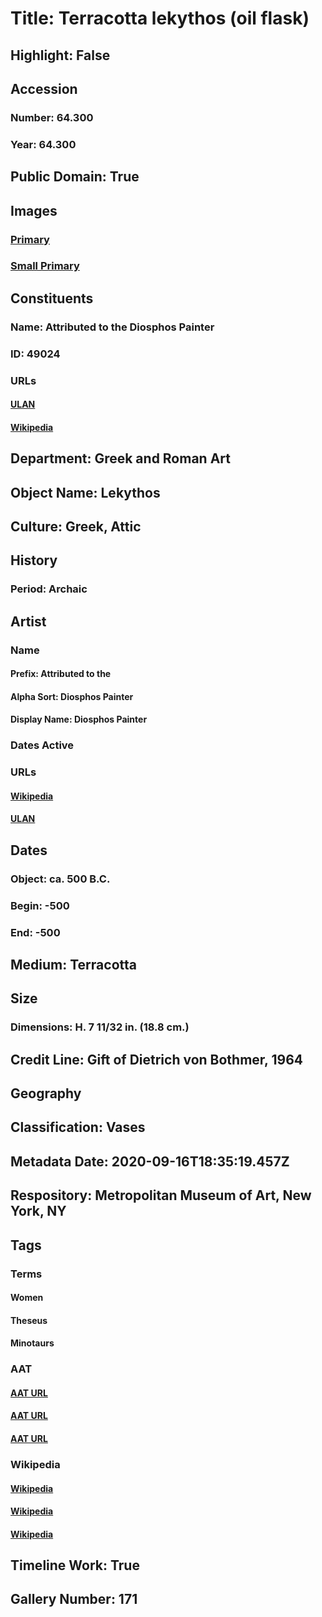 # Title: Terracotta lekythos (oil flask)
## Highlight: False
## Accession
### Number: 64.300
### Year: 64.300
## Public Domain: True
## Images
### [Primary](https://images.metmuseum.org/CRDImages/gr/original/DP1070.jpg)
### [Small Primary](https://images.metmuseum.org/CRDImages/gr/web-large/DP1070.jpg)
## Constituents
### Name: Attributed to the Diosphos Painter
### ID: 49024
### URLs
#### [ULAN](http://vocab.getty.edu/page/ulan/500058361)
#### [Wikipedia](https://www.wikidata.org/wiki/Q1227082)
## Department: Greek and Roman Art
## Object Name: Lekythos
## Culture: Greek, Attic
## History
### Period: Archaic
## Artist
### Name
#### Prefix: Attributed to the
#### Alpha Sort: Diosphos Painter
#### Display Name: Diosphos Painter
### Dates Active
### URLs
#### [Wikipedia](https://www.wikidata.org/wiki/Q1227082)
#### [ULAN](http://vocab.getty.edu/page/ulan/500058361)
## Dates
### Object: ca. 500 B.C.
### Begin: -500
### End: -500
## Medium: Terracotta
## Size
### Dimensions: H. 7 11/32 in. (18.8 cm.)
## Credit Line: Gift of Dietrich von Bothmer, 1964
## Geography
## Classification: Vases
## Metadata Date: 2020-09-16T18:35:19.457Z
## Respository: Metropolitan Museum of Art, New York, NY
## Tags
### Terms
#### Women
#### Theseus
#### Minotaurs
### AAT
#### [AAT URL](http://vocab.getty.edu/page/aat/300025943)
#### [AAT URL](http://vocab.getty.edu/page/ia/901001063)
#### [AAT URL](http://vocab.getty.edu/page/ia/901000738)
### Wikipedia
#### [Wikipedia]()
#### [Wikipedia]()
#### [Wikipedia]()
## Timeline Work: True
## Gallery Number: 171